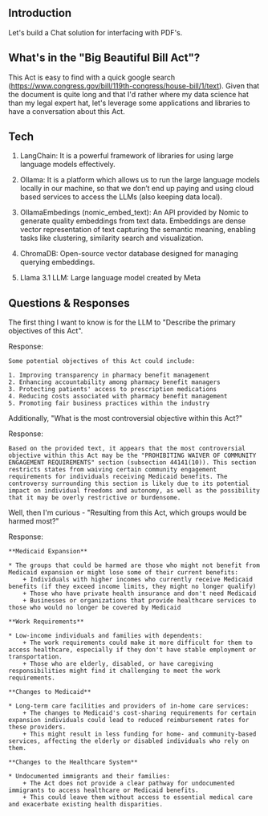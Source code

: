 ## Introduction

Let's build a Chat solution for interfacing with PDF's. 

## What's in the "Big Beautiful Bill Act"?

This Act is easy to find with a quick google search (https://www.congress.gov/bill/119th-congress/house-bill/1/text). Given that the document is quite long and that I'd rather where my data science hat than my legal expert hat, let's leverage some applications and libraries to have a conversation about this Act.

## Tech

1. LangChain: It is a powerful framework of libraries for using large language models effectively.

2. Ollama: It is a platform which allows us to run the large language models locally in our machine, so that we don’t end up paying and using cloud based services to access the LLMs (also keeping data local).

3. OllamaEmbedings (nomic_embed_text): An API provided by Nomic to generate quality embeddings from text data. Embeddings are dense vector representation of text capturing the semantic meaning, enabling tasks like clustering, similarity search and visualization.

4. ChromaDB: Open-source vector database designed for managing querying embeddings.

5. Llama 3.1 LLM: Large language model created by Meta

## Questions & Responses

The first thing I want to know is for the LLM to "Describe the primary objectives of this Act".

Response:
```
Some potential objectives of this Act could include:

1. Improving transparency in pharmacy benefit management
2. Enhancing accountability among pharmacy benefit managers
3. Protecting patients' access to prescription medications
4. Reducing costs associated with pharmacy benefit management
5. Promoting fair business practices within the industry
```

Additionally, "What is the most controversial objective within this Act?"

Response:
```
Based on the provided text, it appears that the most controversial objective within this Act may be the "PROHIBITING WAIVER OF COMMUNITY ENGAGEMENT REQUIREMENTS" section (subsection 44141(10)). This section restricts states from waiving certain community engagement requirements for individuals receiving Medicaid benefits. The controversy surrounding this section is likely due to its potential impact on individual freedoms and autonomy, as well as the possibility that it may be overly restrictive or burdensome.
```

Well, then I'm curious - "Resulting from this Act, which groups would be harmed most?"

Response:
```
**Medicaid Expansion**

* The groups that could be harmed are those who might not benefit from Medicaid expansion or might lose some of their current benefits:
	+ Individuals with higher incomes who currently receive Medicaid benefits (if they exceed income limits, they might no longer qualify)
	+ Those who have private health insurance and don't need Medicaid
	+ Businesses or organizations that provide healthcare services to those who would no longer be covered by Medicaid

**Work Requirements**

* Low-income individuals and families with dependents:
	+ The work requirements could make it more difficult for them to access healthcare, especially if they don't have stable employment or transportation.
	+ Those who are elderly, disabled, or have caregiving responsibilities might find it challenging to meet the work requirements.

**Changes to Medicaid**

* Long-term care facilities and providers of in-home care services:
	+ The changes to Medicaid's cost-sharing requirements for certain expansion individuals could lead to reduced reimbursement rates for these providers.
	+ This might result in less funding for home- and community-based services, affecting the elderly or disabled individuals who rely on them.

**Changes to the Healthcare System**

* Undocumented immigrants and their families:
	+ The Act does not provide a clear pathway for undocumented immigrants to access healthcare or Medicaid benefits.
	+ This could leave them without access to essential medical care and exacerbate existing health disparities.
```